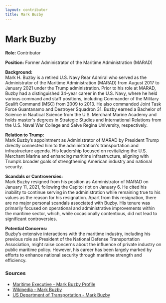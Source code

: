 ```yaml
---
layout: contributor
title: Mark Buzby
---
```


# Mark Buzby

**Role:** Contributor

**Position:** Former Administrator of the Maritime Administration (MARAD)

**Background:**  
Mark H. Buzby is a retired U.S. Navy Rear Admiral who served as the Administrator of the Maritime Administration (MARAD) from August 2017 to January 2021 under the Trump administration. Prior to his role at MARAD, Buzby had a distinguished 34-year career in the U.S. Navy, where he held various command and staff positions, including Commander of the Military Sealift Command (MSC) from 2009 to 2013. He also commanded Joint Task Force Guantanamo and Destroyer Squadron 31. Buzby earned a Bachelor of Science in Nautical Science from the U.S. Merchant Marine Academy and holds master's degrees in Strategic Studies and International Relations from the U.S. Naval War College and Salve Regina University, respectively.

**Relation to Trump:**  
Mark Buzby’s appointment as Administrator of MARAD by President Trump directly connected him to the administration's transportation and infrastructure agenda. His leadership focused on revitalizing the U.S. Merchant Marine and enhancing maritime infrastructure, aligning with Trump’s broader goals of strengthening American industry and national security.

**Scandals or Controversies:**  
Mark Buzby resigned from his position as Administrator of MARAD on January 11, 2021, following the Capitol riot on January 6. He cited his inability to continue serving in the administration while remaining true to his values as the reason for his resignation. Apart from this resignation, there are no major personal scandals associated with Buzby. His tenure was primarily focused on operational and administrative improvements within the maritime sector, which, while occasionally contentious, did not lead to significant controversies.

**Potential Concerns:**  
Buzby’s extensive interactions with the maritime industry, including his previous role as President of the National Defense Transportation Association, might raise concerns about the influence of private industry on public maritime policy. However, his career has been largely marked by efforts to enhance national security through maritime strength and efficiency.

### Sources
- [Maritime Executive - Mark Buzby Profile](https://maritime-executive.com/article/maritime-administrator-buzby-resigns-from-administration-in-protest)  
- [Wikipedia - Mark Buzby](https://en.wikipedia.org/wiki/Mark_Buzby)  
- [US Department of Transportation - Mark Buzby](https://www.transportation.gov/briefing-room/marad0417)
